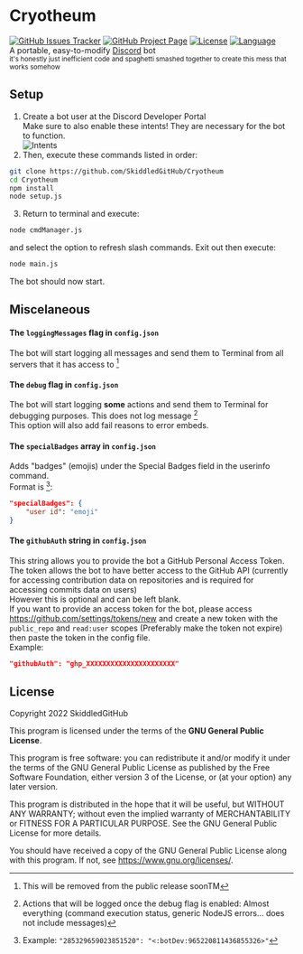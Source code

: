 # Cryotheum
[![GitHub Issues Tracker](https://img.shields.io/github/issues/SkiddledGitHub/Cryotheum?logo=github&style=flat)](https://github.com/SkiddledGitHub/Cryotheum/issues)
[![GitHub Project Page](https://img.shields.io/badge/Project%20Page-Cryotheum-blue?logo=github&style=flat)](https://github.com/users/SkiddledGitHub/projects/1)
[![License](https://img.shields.io/github/license/SkiddledGitHub/Cryotheum?logo=gnu&logoColor=ffffff&style=flat)](https://www.gnu.org/licenses/gpl-3.0-standalone.html)
[![Language](https://img.shields.io/badge/Language-NodeJS-%23339933?logo=node.js&logoColor=ffffff&style=flat)](https://nodejs.org)  
A portable, easy-to-modify [Discord](https://discord.com) bot  
<sub>it's honestly just inefficient code and spaghetti smashed together to create this mess that works somehow</sub>

## Setup
1. Create a bot user at the Discord Developer Portal  
Make sure to also enable these intents! They are necessary for the bot to function.  
![Intents](https://i.imgur.com/vm37TUA.png)
2. Then, execute these commands listed in order:
```bash
git clone https://github.com/SkiddledGitHub/Cryotheum
cd Cryotheum
npm install
node setup.js
```
3. Return to terminal and execute:
```bash
node cmdManager.js
```
and select the option to refresh slash commands. Exit out then execute:
```bash
node main.js
```
The bot should now start.

## Miscelaneous
#### The `loggingMessages` flag in `config.json`
The bot will start logging all messages and send them to Terminal from all servers that it has access to [^1]  
#### The `debug` flag in `config.json`
The bot will start logging **some** actions and send them to Terminal for debugging purposes. This does not log message [^2]  
This option will also add fail reasons to error embeds.
#### The `specialBadges` array in `config.json`
Adds "badges" (emojis) under the Special Badges field in the userinfo command.  
Format is [^3]:
```json
"specialBadges": {
	"user id": "emoji"
}
```  
#### The `githubAuth` string in `config.json`  
This string allows you to provide the bot a GitHub Personal Access Token.  
The token allows the bot to have better access to the GitHub API (currently for accessing contribution data on repositories and is required for accessing commits data on users)  
However this is optional and can be left blank.  
If you want to provide an access token for the bot, please access https://github.com/settings/tokens/new and create a new token with the `public_repo` and `read:user` scopes (Preferably make the token not expire) then paste the token in the config file.  
Example:
```json
"githubAuth": "ghp_XXXXXXXXXXXXXXXXXXXXXX"
```
## License
Copyright 2022 SkiddledGitHub
  
This program is licensed under the terms of the **GNU General Public License**.
  
This program is free software: you can redistribute it and/or modify it under the terms of the GNU General Public License as published by the Free Software Foundation, either version 3 of the License, or (at your option) any later version.
  
This program is distributed in the hope that it will be useful, but WITHOUT ANY WARRANTY; without even the implied warranty of MERCHANTABILITY or FITNESS FOR A PARTICULAR PURPOSE. See the GNU General Public License for more details.
  
You should have received a copy of the GNU General Public License along with this program. If not, see <https://www.gnu.org/licenses/>.
  
[^1]: This will be removed from the public release soonTM
  
[^2]: Actions that will be logged once the debug flag is enabled: Almost everything (command execution status, generic NodeJS errors... does not include messages)
  
[^3]: Example: ```"285329659023851520": "<:botDev:965220811436855326>"```
